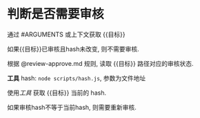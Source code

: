 # 判断是否需要审核

通过 #ARGUMENTS 或上下文获取 {{目标}}

如果{{目标}}已审核且hash未改变, 则不需要审核.


根据 @review-approve.md 规则, 读取 {{目标}} 路径对应的审核状态.


**工具**
hash: `node scripts/hash.js`, 参数为文件地址

使用*工具* 获取 {{目标}} 当前的 hash.

如果审核hash不等于当前hash, 则需要重新审核.